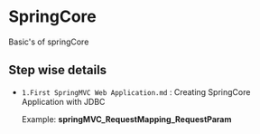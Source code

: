 # SpringCore
Basic's of springCore


## Step wise details

*  `1.First SpringMVC Web Application.md`  : Creating SpringCore Application with JDBC

   Example:
   **springMVC_RequestMapping_RequestParam**

